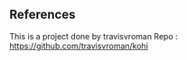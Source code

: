 ## References 
 This is a project done by travisvroman 
 Repo : https://github.com/travisvroman/kohi

